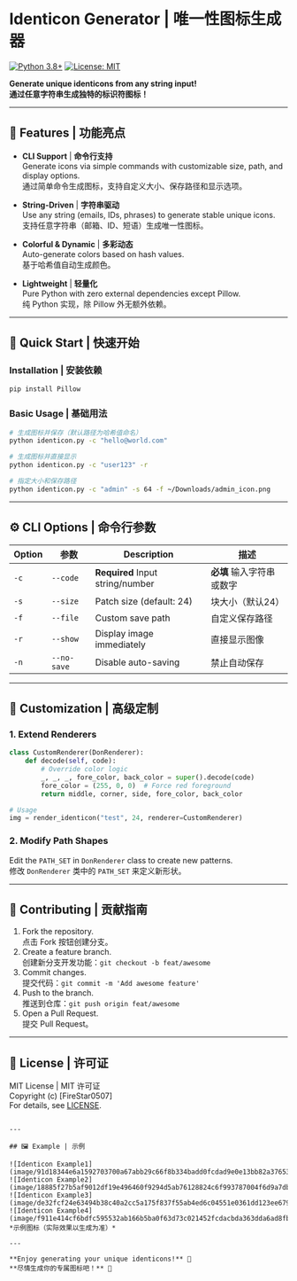 # Identicon Generator | 唯一性图标生成器

[![Python 3.8+](https://img.shields.io/badge/Python-3.8%2B-blue?logo=python)](https://www.python.org/)
[![License: MIT](https://img.shields.io/badge/License-MIT-green)](LICENSE)

**Generate unique identicons from any string input!**  
**通过任意字符串生成独特的标识符图标！**

---

## 🌟 Features | 功能亮点

- **CLI Support** | **命令行支持**  
  Generate icons via simple commands with customizable size, path, and display options.  
  通过简单命令生成图标，支持自定义大小、保存路径和显示选项。

- **String-Driven** | **字符串驱动**  
  Use any string (emails, IDs, phrases) to generate stable unique icons.  
  支持任意字符串（邮箱、ID、短语）生成唯一性图标。

- **Colorful & Dynamic** | **多彩动态**  
  Auto-generate colors based on hash values.  
  基于哈希值自动生成颜色。

- **Lightweight** | **轻量化**  
  Pure Python with zero external dependencies except Pillow.  
  纯 Python 实现，除 Pillow 外无额外依赖。

---

## 🚀 Quick Start | 快速开始

### Installation | 安装依赖
```bash
pip install Pillow
```

### Basic Usage | 基础用法
```bash
# 生成图标并保存（默认路径为哈希值命名）
python identicon.py -c "hello@world.com"

# 生成图标并直接显示
python identicon.py -c "user123" -r

# 指定大小和保存路径
python identicon.py -c "admin" -s 64 -f ~/Downloads/admin_icon.png
```

---

## ⚙️ CLI Options | 命令行参数

| Option | 参数           | Description | 描述                  |
|--------|----------------|-------------|-----------------------|
| `-c`   | `--code`       | **Required** Input string/number | **必填** 输入字符串或数字 |
| `-s`   | `--size`       | Patch size (default: 24) | 块大小（默认24）      |
| `-f`   | `--file`       | Custom save path | 自定义保存路径        |
| `-r`   | `--show`       | Display image immediately | 直接显示图像          |
| `-n`   | `--no-save`    | Disable auto-saving | 禁止自动保存          |

---

## 🎨 Customization | 高级定制

### 1. Extend Renderers
```python
class CustomRenderer(DonRenderer):
    def decode(self, code):
        # Override color logic
        _, _, _, fore_color, back_color = super().decode(code)
        fore_color = (255, 0, 0)  # Force red foreground
        return middle, corner, side, fore_color, back_color

# Usage
img = render_identicon("test", 24, renderer=CustomRenderer)
```

### 2. Modify Path Shapes
Edit the `PATH_SET` in `DonRenderer` class to create new patterns.  
修改 `DonRenderer` 类中的 `PATH_SET` 来定义新形状。

---

## 🤝 Contributing | 贡献指南

1. Fork the repository.  
   点击 Fork 按钮创建分支。
2. Create a feature branch.  
   创建新分支开发功能：`git checkout -b feat/awesome`
3. Commit changes.  
   提交代码：`git commit -m 'Add awesome feature'`
4. Push to the branch.  
   推送到仓库：`git push origin feat/awesome`
5. Open a Pull Request.  
   提交 Pull Request。

---

## 📄 License | 许可证

MIT License | MIT 许可证  
Copyright (c) [FireStar0507]  
For details, see [LICENSE](LICENSE).
```

---

## 🖼️ Example | 示例

![Identicon Example1](image/91d18344e6a1592703700a67abb29c66f8b334badd0fcdad9e0e13bb82a37653.png)
![Identicon Example2](image/18885f27b5af9012df19e496460f9294d5ab76128824c6f993787004f6d9a7db.png)
![Identicon Example3](image/de32fcf24e63494b38c40a2cc5a175f837f55ab4ed6c04551e0361dd123ee679.png)
![Identicon Example4](image/f911e414cf6bdfc595532ab166b5ba0f63d73c021452fcdacbda363dda6ad8fb.png)
*示例图标（实际效果以生成为准）*

---

**Enjoy generating your unique identicons!** 🎨  
**尽情生成你的专属图标吧！** 🎨
```
